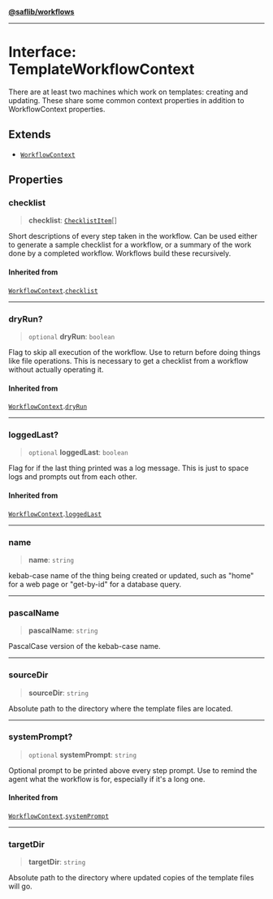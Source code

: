 [**@saflib/workflows**](../index.md)

***

# Interface: TemplateWorkflowContext

There are at least two machines which work on templates: creating
and updating. These share some common context properties in addition
to WorkflowContext properties.

## Extends

- [`WorkflowContext`](WorkflowContext.md)

## Properties

### checklist

> **checklist**: [`ChecklistItem`](ChecklistItem.md)[]

Short descriptions of every step taken in the workflow. Can be used
either to generate a sample checklist for a workflow, or a summary
of the work done by a completed workflow. Workflows build these recursively.

#### Inherited from

[`WorkflowContext`](WorkflowContext.md).[`checklist`](WorkflowContext.md#checklist)

***

### dryRun?

> `optional` **dryRun**: `boolean`

Flag to skip all execution of the workflow. Use to return before doing things
like file operations. This is necessary to get a checklist from a workflow
without actually operating it.

#### Inherited from

[`WorkflowContext`](WorkflowContext.md).[`dryRun`](WorkflowContext.md#dryrun)

***

### loggedLast?

> `optional` **loggedLast**: `boolean`

Flag for if the last thing printed was a log message. This is just
to space logs and prompts out from each other.

#### Inherited from

[`WorkflowContext`](WorkflowContext.md).[`loggedLast`](WorkflowContext.md#loggedlast)

***

### name

> **name**: `string`

kebab-case name of the thing being created or updated, such as
"home" for a web page or "get-by-id" for a database query.

***

### pascalName

> **pascalName**: `string`

PascalCase version of the kebab-case name.

***

### sourceDir

> **sourceDir**: `string`

Absolute path to the directory where the template files are located.

***

### systemPrompt?

> `optional` **systemPrompt**: `string`

Optional prompt to be printed above every step prompt. Use to remind the
agent what the workflow is for, especially if it's a long one.

#### Inherited from

[`WorkflowContext`](WorkflowContext.md).[`systemPrompt`](WorkflowContext.md#systemprompt)

***

### targetDir

> **targetDir**: `string`

Absolute path to the directory where updated copies of the template files will go.
